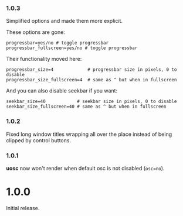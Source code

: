 ### 1.0.3

Simplified options and made them more explicit.

These options are gone:

```
progressbar=yes/no # toggle progressbar
progressbar_fullscreen=yes/no # toggle progressbar
```

Their functionality moved here:

```
progressbar_size=4             # progressbar size in pixels, 0 to disable
progressbar_size_fullscreen=4  # same as ^ but when in fullscreen
```

And you can also disable seekbar if you want:

```
seekbar_size=40            # seekbar size in pixels, 0 to disable
seekbar_size_fullscreen=40 # same as ^ but when in fullscreen
```

### 1.0.2

Fixed long window titles wrapping all over the place instead of being clipped by control buttons.

### 1.0.1

**uosc** now won't render when default osc is not disabled (`osc=no`).

# 1.0.0

Initial release.